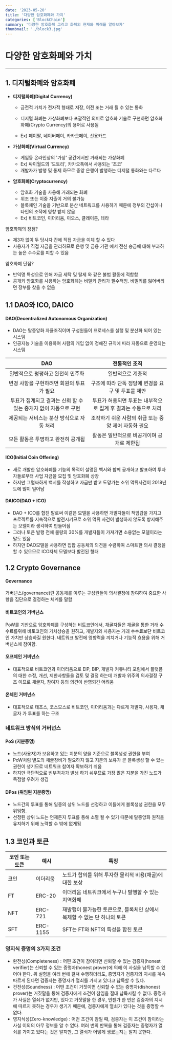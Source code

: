 ```yaml
---
date: '2023-05-20'
title: '다양한 암호화페와 가치'
categories: ['BlockChain']
summary: '다양한 암호화폐 그리고 화폐의 현재와 미래를 알아보자'
thumbnail: './block3.jpg'
---
```


# 다양한 암호화폐와 가치

---

## 1. 디지털화폐와 암호화폐

- **디지털화폐(Digital Currency)**

  - 금전적 가치가 전자적 형태로 저장, 이전 또는 거래 될 수 있는 통화
  - 디지털 화폐는 가상화폐보다 포괄적인 의미로 암호화 기술로 구현하면 암호화화폐(Crypto Currency)의 용어로 사용됨

  - Ex) 페이팔, 네이버페이, 카카오페이, 신용카드

- **가상화폐(Virtual Currency)**

  - 게임등 온라인상의 '가상' 공간에서만 거래되는 가상화폐
  - Ex) 싸이월드의 '도토리', 카카오톡에서 사용되는 '초코'
  - 개발자가 발행 및 통제 하므로 중앙 은행이 발행하는 디지털 통화와는 다르다

- **암호화폐(Cryptocurrency)**

  - 암호화 기술을 사용해 거래되는 화폐
  - 위조 또는 이중 지출이 거의 불가능
  - 블록체인 기술을 기반으로 분산 네트워크를 사용하기 때문에 정부의 간섭이나 타인의 조작에 영향 받지 않음
  - Ex) 비트코인, 이더리움, 이오스, 클레이튼, 테라

암호화폐의 장점?

- 제3자 없이 두 당사자 간에 직접 자금을 이체 할 수 있다
- 사용자가 직접 자금을 관리하므로 은행 및 금융 기관 에서 전신 송금에 대해 부과하는 높은 수수료를 피할 수 있음

암호화폐 단점?

- 반익명 특성으로 인해 자금 세탁 및 탈세 와 같은 불법 활동에 적합함
- 공개키 암호화를 사용하는 암호화폐는 비밀키 관리가 필수적임. 비밀키를 잃어버리면 장부를 찾을 수 없음

## 1.1 DAO와 ICO, DAICO

#### DAO(Decentralized Autonomous Organization)

- DAO는 탈중앙화 자율조직이며 구성원들이 프로세스를 실행 및 분산화 되어 있는 시스템
- 인공지능 기술을 이용하여 사람의 개입 없이 정해진 규칙에 따라 자동으로 운영되는 시스템

|                               DAO                                |                         전통적인 조직                          |
| :--------------------------------------------------------------: | :------------------------------------------------------------: |
|                일반적으로 평평하고 완전히 민주화                 |                       일반적으로 계층적                        |
|            변경 사항을 구현하려면 회원의 투표가 필요             |       구조에 따라 단독 정당에 변경을 요구 및 투표를 제안       |
| 투표가 집계되고 결과는 신뢰 할 수 있는 중개자 없이 자동으로 구현 | 투표가 허용되면 투표는 내부적으로 집계 후 결과는 수동으로 처리 |
|            제공되는 서비스는 분산 방식으로 자동 처리             |      조작하기 쉬운 사람의 취급 또는 중앙 제어 자동화 필요      |
|                모든 활동은 투명하고 완전히 공개됨                |           활동은 일반적으로 비공개이며 공개로 제한됨           |

#### ICO(Initial Coin Offering)

- 새로 개발한 암호화폐를 기능의 목적이 설명된 백서와 함께 공개하고 발표하여 투자자들로부터 사업 자금을 모집 및 암호화폐 상장
- 하지만 그럴싸하게 백서를 작성하고 자금만 받고 도망가는 소위 먹튀사건이 2018년도에 많이 일어남

#### DAICO(DAO + ICO)

- DAO + ICO를 합친 말로써 이같은 모델을 사용하면 개발자들이 책임감을 가지고 프로젝트를 지속적으로 발전시키므로 소위 먹튀 사건이 발생하지 않도록 방지해주는 모델이라 생각하여 만들어짐
- 그러나 토큰 발행 전체 물량의 30%를 개발자들이 가져가면 소용없는 모델이라는 말도 있음
- 하지만 DAO모델을 사용하면 집합 공동체의 의견을 수렴하여 스마트한 의사 결정을 할 수 있으므로 ICO자체 모델보다 발전된 형태

## 1.2 Crypto Governance

#### Governance

거버넌스(governance)란 공동체를 이루는 구성원들이 의사결정에 참여하여 중요한 사항을 집단으로 결정하는 체계를 말함

#### 비트코인의 거버넌스

PoW를 기반으로 암호화폐를 구성하는 비트코인에서, 채굴자들은 채굴을 통한 거래 수수료를위해 비토코인의 가치상승을 원하고, 개발자와 사용자는 거래 수수료보단 비트코인 가치만 상승하길 원한다. 네트워크 발전에 영향력을 끼치거나 기능적 효용을 위해 거버넌스에 참여함.

#### 오프체인 거버넌스

- 대표적으로 비트코인과 이더리움으로 EIP, BIP, 개발자 커뮤니티 포럼에서 플랫폼의 대한 수정, 개선, 제한사항들을 검토 및 결정 하는데 개발자 위주의 의사결정 구조 이므로 채굴자, 참여자 등의 의견이 반영되긴 어려움

#### 온체인 거버넌스

- 대표적으로 테조스, 코스모스로 비트코인, 이더리움과는 다르게 개발자, 사용자, 채굴자 가 투표를 하는 구조

### 네트워크 방식의 거버넌스

#### PoS (지분증명)

- 노드(사용자)가 보유하고 있는 지분의 양을 기준으로 블록생성 권한을 부여
- PoW처럼 별도의 채굴장비가 필요하지 않고 지분의 보유가 곧 블록생성 할 수 있는 권한이 생기므로 네트워크 참여자 확보하기 쉬움
- 하지만 극단적으로 빈부격차가 발생 하기 쉬우므로 가장 많은 지분을 가진 노드가 독점할 우려가 생김

#### DPos (위임된 지분증명)

- 노드간의 투표를 통해 일종의 상위 노드를 선정하고 이들에게 블록생성 권한을 모두 위임함.
- 선정된 상위 노드는 언제든지 투표를 통해 소멸 될 수 있기 때문에 탈중앙화 원칙을 유지하기 위해 노력할 수 밖에 없게됨

## 1.3 코인과 토큰

| 코인 또는 토큰 | 예시     | 특징                                                                      |
| -------------- | -------- | ------------------------------------------------------------------------- |
| 코인           | 이더리움 | 노드가 합의를 위해 투자한 물리적 비용(채굴)에 대한 보상                   |
| FT             | ERC-20   | 이더리움 네트워크에서 누구나 발행할 수 있는 지역화폐                      |
| NFT            | ERC-721  | 재발행이 불가능한 토큰으로, 블록체인 상에서 복제할 수 없는 단 하나의 토큰 |
| SFT            | ERC-1155 | SFT는 FT와 NFT의 특성을 합친 토큰                                         |

### 영지식 증명의 3가지 조건

- 완전성(Completeness) : 어떤 조건이 참이라면 신뢰할 수 있는 검증자(honest verifier)는 신뢰할 수 있는 증명자(honest prover)에 의해 이 사실을 납득할 수 있어야 한다. 위 실험을 여러 번에 걸쳐 수행하더라도, 증명자가 검증자의 지시를 계속 따르게 된다면 검증자는 증명자가 열쇠를 가지고 있다고 납득할 수 있다.
- 건전성(Soundness) : 어떤 조건이 거짓이면 신뢰할 수 없는 증명자(dishonest prover)는 거짓말을 통해 검증자에게 조건이 참임을 절대 납득시킬 수 없다. 증명자가 사실은 열쇠가 없지만, 있다고 거짓말을 한 경우, 언젠가 한 번은 검증자의 지시에 따르지 못하는 경우가 생기기 때문에, 검증자에게 열쇠가 있다는 것을 증명할 수 없다.
- 영지식성(Zero-knowledge) : 어떤 조건이 참일 때, 검증자는 이 조건이 참이라는 사실 이외의 아무 정보를 알 수 없다. 여러 번의 반복을 통해 검증자는 증명자가 열쇠를 가지고 있다는 것은 알지만, 그 열쇠가 어떻게 생겼는지는 알지 못한다.
